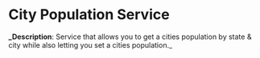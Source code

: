 # City Population Service

**_Description**: Service that allows you to get a cities population by state & city while also letting you set a cities population._
